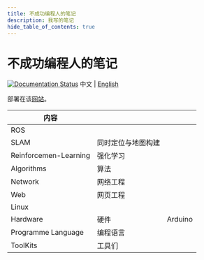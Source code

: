 ```yaml
---
title: 不成功编程人的笔记
description: 我写的笔记
hide_table_of_contents: true
---
```

# 不成功编程人的笔记

[![Documentation Status](https://readthedocs.org/projects/notesdoiry/badge/?version=latest)](https://notesdoiry.readthedocs.io/en/latest/?badge=latest) 中文 | [English](../en/intro_en.md)

部署在该[网站](https://notesdoiry.readthedocs.io/)。

| 内容                  |                    |         |
| --------------------- | ------------------ | ------- |
| ROS                   |                    |         |
| SLAM                  | 同时定位与地图构建 |         |
| Reinforcemen-Learning | 强化学习           |         |
| Algorithms            | 算法               |         |
| Network               | 网络工程           |         |
| Web                   | 网页工程           |         |
| Linux                 |                    |         |
| Hardware              | 硬件               | Arduino |
| Programme Language    | 编程语言           |         |
| ToolKits              | 工具们             |         |
